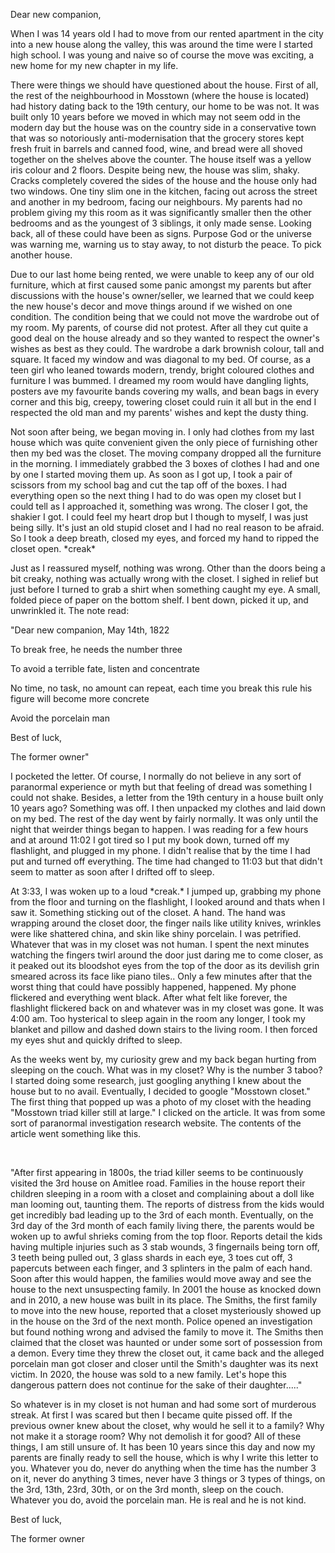 Dear new companion,

When I was 14 years old I had to move from our rented apartment in the city into a new house along the valley, this was around the time were I started high school. I was young and naive so of course the move was exciting, a new home for my new chapter in my life.

There were things we should have questioned about the house. First of all, the rest of the neighbourhood in Mosstown (where the house is located) had history dating back to the 19th century, our home to be was not. It was built only 10 years before we moved in which may not seem odd in the modern day  but the house was on the country side in a conservative town that was so notoriously anti-modernisation that the grocery stores kept fresh fruit in barrels and canned food, wine, and bread were all shoved together on the shelves above the counter. The house itself was a yellow iris colour and 2 floors. Despite being new, the house was slim, shaky. Cracks completely covered the sides of the house and the house only had two windows. One tiny slim one in the kitchen, facing out across the street and another in my bedroom, facing our neighbours. My parents had no problem giving my this room as it was significantly smaller then the other bedrooms and as the youngest of 3 siblings, it only made sense. Looking back, all of these could have been as signs. Purpose God or the universe was warning me, warning us to stay away, to not disturb the peace. To pick another house.

Due to our last home being rented, we were unable to keep any of our old furniture, which at first caused some panic amongst my parents but after discussions with the house's owner/seller, we learned that we could keep the new house's decor and move things around if we wished on one condition. The condition being that we could not move the wardrobe out of my room. My parents, of course did not protest. After all they cut quite a good deal on the house already and so they wanted to respect the owner's wishes as best as they could. The wardrobe a dark brownish colour, tall and square. It faced my window and was diagonal to my bed. Of course, as a teen girl who leaned towards modern, trendy, bright coloured clothes and furniture I was bummed. I dreamed my room would have dangling lights, posters ave my favourite bands covering my walls, and bean bags in every corner and this big, creepy, towering closet could ruin it all but in the end I respected the old man and my parents' wishes and kept the dusty thing.

Not soon after being, we began moving in. I only had clothes from my last house which was quite convenient given the only piece of furnishing other then my bed was the closet. The moving company dropped all the furniture in the morning. I immediately grabbed the 3 boxes of clothes I had and one by one I started moving them up. As soon as I got up, I took a pair of scissors from my school bag and cut the tap off of the boxes. I had everything open so the next thing I had to do was open my closet but I could tell as I approached it, something was wrong. The closer I got, the shakier I got. I could feel my heart drop but I though to myself, I was just being silly. It's just an old stupid closet and I had no real reason to be afraid. So I took a deep breath, closed my eyes, and forced my hand to ripped the closet open. \*creak\*

Just as I reassured myself, nothing was wrong. Other than the doors being a bit creaky, nothing was actually wrong with the closet. I sighed in relief but just before I turned to grab a shirt when something caught my eye. A small, folded piece of paper on the bottom shelf. I bent down, picked it up, and unwrinkled it. The note read:

"Dear new companion,  May 14th, 1822

To break free, he needs the number three

To avoid a terrible fate, listen and concentrate

No time, no task, no amount can repeat, each time you break this rule his figure will become more concrete

Avoid the porcelain man

Best of luck,

The former owner"

I pocketed the letter. Of course, I normally do not believe in any sort of paranormal experience or myth but that feeling of dread was something I could not shake. Besides, a letter from the 19th century in a house built only 10 years ago? Something was off. I then unpacked my clothes and laid down on my bed. The rest of the day went by fairly normally. It was only until the night that weirder things began to happen. I was reading for a few hours and at around 11:02 I got tired so I put my book down, turned off my flashlight, and plugged in my phone. I didn't realise that by the time I had put and turned off everything. The time had changed to 11:03 but that didn't seem to matter as soon after I drifted off to sleep.

At 3:33, I was woken up to a loud \*creak.\* I jumped up, grabbing my phone from the floor and turning on the flashlight, I looked around and thats when I saw it. Something sticking out of the closet. A hand. The hand was wrapping around the closet door, the finger nails like utility knives, wrinkles were like shattered china, and skin like shiny porcelain. I was petrified. Whatever that was in my closet was not human. I spent the next minutes watching the fingers twirl around the door  just daring me to come closer, as it peaked out its bloodshot eyes from the top of the door as its devilish grin smeared across its face like piano tiles.. Only a few minutes after that the worst thing that could have possibly happened, happened. My phone flickered and everything went black. After what felt like forever, the flashlight flickered back on and whatever was in my closet was gone. It was 4:00 am. Too hysterical to sleep again in the room any longer, I took my blanket and pillow and dashed down stairs to the living room. I then forced my eyes shut and quickly drifted to sleep.

As the weeks went by, my curiosity grew and my back began hurting from sleeping on the couch. What was in my closet? Why is the number 3 taboo?  I started doing some research, just googling anything I knew about the house but to no avail. Eventually, I decided to google  "Mosstown closet." The first thing that popped up was a photo of my closet with the heading "Mosstown triad killer still at large." I clicked on the article. It was from some sort of paranormal investigation research website. The contents of the article went something like this. 

&#x200B;

"After first appearing in 1800s, the triad killer seems to be continuously visited the 3rd house on Amitlee road. Families in the house report their children sleeping in a room with a closet and complaining about a doll like man looming out, taunting them. The reports of distress from the kids would get incredibly bad leading up to the 3rd of each month. Eventually, on the 3rd day of the 3rd month of each family living there, the parents would be woken up to awful shrieks coming from the top floor. Reports detail the kids having multiple injuries such as 3 stab wounds, 3 fingernails being torn off, 3 teeth being pulled out, 3 glass shards in each eye, 3 toes cut off, 3 papercuts between each finger, and 3 splinters in the palm of each hand. Soon after this would happen, the families would move away and see the house to the next unsuspecting family. In 2001 the house as knocked down and in 2010, a new house was built in its place. The Smiths, the first family to move into the new house, reported that a closet mysteriously showed up in the house on the 3rd of the next month. Police opened an investigation but found nothing wrong and advised the family to move it. The Smiths then claimed that the closet was haunted or under some sort of possession from a demon. Every time they threw the closet out, it came back and the alleged porcelain man got closer and closer until the Smith's daughter was its next victim. In 2020, the house was sold to a new family. Let's hope this dangerous pattern does not continue for the sake of their daughter....."

So whatever is in my closet is not human and had some sort of murderous streak. At first I was scared but then I became quite pissed off. If the previous owner knew about the closet, why would he sell it to a family? Why not make it a storage room? Why not demolish it for good? All of these things, I am still unsure of. It has been 10 years since this day and now my parents are finally ready to sell the house, which is why I write this letter to you. Whatever you do, never do anything when the time has the number 3 on it, never do anything 3 times, never have 3 things or 3 types of things, on the 3rd, 13th, 23rd, 30th, or on the 3rd month, sleep on the couch. Whatever you do, avoid the porcelain man. He is real and he is not kind.

Best of luck,

The former owner
